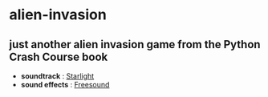 # alien-invasion
## just another alien invasion game from the Python Crash Course book 

- **soundtrack** : [Starlight](https://www.dl-sounds.com/royalty-free/starlight/)
- **sound effects** : [Freesound](https://freesound.org)
